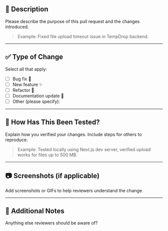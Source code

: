 ## 🧩 Description

Please describe the purpose of this pull request and the changes introduced.

> Example: Fixed file upload timeout issue in TempDrop backend.

---

## ✅ Type of Change

Select all that apply:

- [ ] Bug fix 🐛  
- [ ] New feature ✨  
- [ ] Refactor 🔧  
- [ ] Documentation update 📝  
- [ ] Other (please specify):

---

## 🧪 How Has This Been Tested?

Explain how you verified your changes. Include steps for others to reproduce.

> Example: Tested locally using Next.js dev server, verified upload works for files up to 500 MB.

---

## 📷 Screenshots (if applicable)

Add screenshots or GIFs to help reviewers understand the change.

---

## 🧠 Additional Notes

Anything else reviewers should be aware of?
